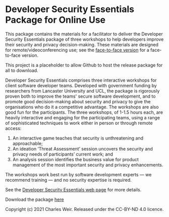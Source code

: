 # Developer Security Essentials Package for Online Use

This package contains the materials for a facilitator to deliver the Developer Security Essentials package of three workshops to help developers improve their security and privacy decision-making. These materials are designed for remote/videoconferencing use; see the [face-to-face version](https://github.com/SecurityEssentials/face-to-face) for a face-to-face version.

This project is a placeholder to allow Github to host the release package for all to download.

Developer Security Essentials comprises three interactive workshops for client software developer teams. Developed with government funding by researchers from Lancaster University and UCL, the package is rigorously proven both to improve the teams' secure software development, and to promote good decision-making about security and privacy to give the organisations who do it a competitive advantage. The workshops are also good fun for the participants. The three workshops, of 1-1.5 hours each, are heavily interactive and engaging for the participating teams, using a range of sophisticated techniques to work either in person or through remote access:

1. An interactive game teaches that security is unthreatening and approachable;
1. An ideation ‘Threat Assessment’ session uncovers the security and privacy needs of participants’ current work; and
1. An analysis session identifies the business value for product management of the most important security and privacy enhancements.
 
The workshops work best run by software development experts — we recommend training  — and no security expertise is required. 

See the [Developer Security Essentials web page](https://www.securedevelopment.org/workshops/) for more details.

Download the package [here](https://github.com/SecurityEssentials/Online/releases/latest/download/OnlineDSEMaterials.zip)

Copyright (c) 2021 Charles Weir. Released under the CC-BY-ND 4.0 licence.
